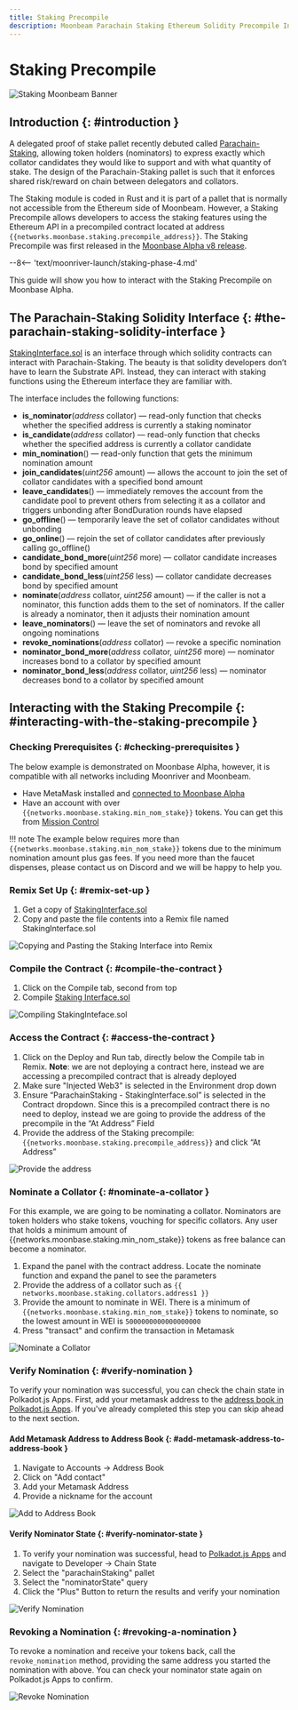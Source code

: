 ```yaml
---
title: Staking Precompile
description: Moonbeam Parachain Staking Ethereum Solidity Precompile Interface Demo
---
```


# Staking Precompile

![Staking Moonbeam Banner](/images/staking/staking-precompile-banner.png)

## Introduction {: #introduction } 

A delegated proof of stake pallet recently debuted called [Parachain-Staking](https://github.com/PureStake/moonbeam/tree/master/pallets/parachain-staking/src), allowing token holders (nominators) to express exactly which collator candidates they would like to support and with what quantity of stake. The design of the Parachain-Staking pallet is such that it enforces shared risk/reward on chain between delegators and collators.

The Staking module is coded in Rust and it is part of a pallet that is normally not accessible from the Ethereum side of Moonbeam. However, a Staking Precompile allows developers to access the staking features using the Ethereum API in a precompiled contract located at address `{{networks.moonbase.staking.precompile_address}}`. The Staking Precompile was first released in the [Moonbase Alpha v8 release](https://moonbeam.network/announcements/testnet-upgrade-moonbase-alpha-v8/).

--8<-- 'text/moonriver-launch/staking-phase-4.md'

This guide will show you how to interact with the Staking Precompile on Moonbase Alpha.

## The Parachain-Staking Solidity Interface {: #the-parachain-staking-solidity-interface } 

[StakingInterface.sol](https://github.com/PureStake/moonbeam/blob/master/precompiles/parachain-staking/StakingInterface.sol) is an interface through which solidity contracts can interact with Parachain-Staking. The beauty is that solidity developers don’t have to learn the Substrate API. Instead, they can interact with staking functions using the Ethereum interface they are familiar with.

The interface includes the following functions:

 - **is_nominator**(*address* collator) — read-only function that checks whether the specified address is currently a staking nominator
 - **is_candidate**(*address* collator) — read-only function that checks whether the specified address is currently a collator candidate
 - **min_nomination**() — read-only function that gets the minimum nomination amount
 - **join_candidates**(*uint256* amount) — allows the account to join the set of collator candidates with a specified bond amount
 - **leave_candidates**() — immediately removes the account from the candidate pool to prevent others from selecting it as a collator and triggers unbonding after BondDuration rounds have elapsed
 - **go_offline**() — temporarily leave the set of collator candidates without unbonding
 - **go_online**() — rejoin the set of collator candidates after previously calling go_offline()
 - **candidate_bond_more**(*uint256* more) — collator candidate increases bond by specified amount
 - **candidate_bond_less**(*uint256* less) — collator candidate decreases bond by specified amount
 - **nominate**(*address* collator, *uint256* amount) — if the caller is not a nominator, this function adds them to the set of nominators. If the caller is already a nominator, then it adjusts their nomination amount
 - **leave_nominators**() — leave the set of nominators and revoke all ongoing nominations
 - **revoke_nominations**(*address* collator) — revoke a specific nomination
 - **nominator_bond_more**(*address* collator, *uint256* more) — nominator increases bond to a collator by specified amount
 - **nominator_bond_less**(*address* collator, *uint256* less) — nominator decreases bond to a collator by specified amount

## Interacting with the Staking Precompile {: #interacting-with-the-staking-precompile } 

### Checking Prerequisites {: #checking-prerequisites } 
The below example is demonstrated on Moonbase Alpha, however, it is compatible with all networks including Moonriver and Moonbeam.

 - Have MetaMask installed and [connected to Moonbase Alpha](/getting-started/moonbase/metamask/)
 - Have an account with over `{{networks.moonbase.staking.min_nom_stake}}` tokens. You can get this from [Mission Control](/getting-started/moonbase/faucet/)

!!! note
    The example below requires more than `{{networks.moonbase.staking.min_nom_stake}}` tokens due to the minimum nomination amount plus gas fees. If you need more than the faucet dispenses, please contact us on Discord and we will be happy to help you. 

### Remix Set Up {: #remix-set-up } 
1. Get a copy of [StakingInterface.sol](https://github.com/PureStake/moonbeam/blob/master/precompiles/parachain-staking/StakingInterface.sol)
2. Copy and paste the file contents into a Remix file named StakingInterface.sol

![Copying and Pasting the Staking Interface into Remix](/images/staking/staking-precompile-1.png)

### Compile the Contract {: #compile-the-contract } 
1. Click on the Compile tab, second from top
2. Compile [Staking Interface.sol](https://github.com/PureStake/moonbeam/blob/master/precompiles/parachain-staking/StakingInterface.sol)

![Compiling StakingInteface.sol](/images/staking/staking-precompile-2.png)

### Access the Contract {: #access-the-contract } 
1. Click on the Deploy and Run tab, directly below the Compile tab in Remix. **Note**: we are not deploying a contract here, instead we are accessing a precompiled contract that is already deployed
2. Make sure "Injected Web3" is selected in the Environment drop down
3. Ensure “ParachainStaking - StakingInterface.sol” is selected in the Contract dropdown. Since this is a precompiled contract there is no need to deploy, instead we are going to provide the address of the precompile in the “At Address” Field
4. Provide the address of the Staking precompile: `{{networks.moonbase.staking.precompile_address}}` and click “At Address”

![Provide the address](/images/staking/staking-precompile-3.png)

### Nominate a Collator {: #nominate-a-collator } 
For this example, we are going to be nominating a collator. Nominators are token holders who stake tokens, vouching for specific collators. Any user that holds a minimum amount of {{networks.moonbase.staking.min_nom_stake}} tokens as free balance can become a nominator. 

1. Expand the panel with the contract address. Locate the nominate function and expand the panel to see the parameters
2. Provide the address of a collator such as `{{ networks.moonbase.staking.collators.address1 }}`
3. Provide the amount to nominate in WEI. There is a minimum of `{{networks.moonbase.staking.min_nom_stake}}` tokens to nominate, so the lowest amount in WEI is `5000000000000000000`
4. Press "transact" and confirm the transaction in Metamask

![Nominate a Collator](/images/staking/staking-precompile-4.png)

### Verify Nomination {: #verify-nomination } 
To verify your nomination was successful, you can check the chain state in Polkadot.js Apps. First, add your metamask address to the [address book in Polkadot.js Apps](https://polkadot.js.org/apps/?rpc=wss%3A%2F%2Fwss.testnet.moonbeam.network#/addresses). If you've already completed this step you can skip ahead to the next section. 

#### Add Metamask Address to Address Book {: #add-metamask-address-to-address-book } 
1. Navigate to Accounts -> Address Book 
2. Click on "Add contact"
3. Add your Metamask Address
4. Provide a nickname for the account

![Add to Address Book](/images/staking/staking-precompile-5.png)

#### Verify Nominator State {: #verify-nominator-state } 
1. To verify your nomination was successful, head to [Polkadot.js Apps](https://polkadot.js.org/apps/?rpc=wss%3A%2F%2Fwss.testnet.moonbeam.network#/chainstate) and navigate to Developer -> Chain State
2. Select the "parachainStaking" pallet
3. Select the "nominatorState" query
4. Click the "Plus" Button to return the results and verify your nomination

![Verify Nomination](/images/staking/staking-precompile-6.png)

### Revoking a Nomination {: #revoking-a-nomination } 
To revoke a nomination and receive your tokens back, call the `revoke_nomination` method, providing the same address you started the nomination with above. You can check your nominator state again on Polkadot.js Apps to confirm.

![Revoke Nomination](/images/staking/staking-precompile-7.png)
